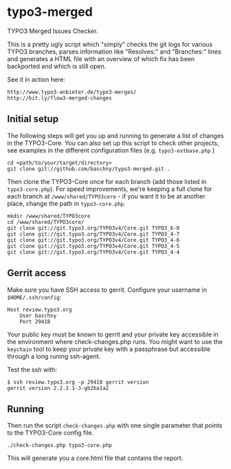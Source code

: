 typo3-merged
============

TYPO3 Merged Issues Checker.

This is a pretty ugly script which "simply" checks the git logs for various
TYPO3 branches, parses information like "Resolves:" and "Branches:" lines
and generates a HTML file with an overview of which fix has been backported
and which is still open.

See it in action here:

	http://www.typo3-anbieter.de/typo3-merges/
	http://bit.ly/flow3-merged-changes


Initial setup
-------------

The following steps will get you up and running to generate a list of changes
in the TYPO3-Core. You can also set up this script to check other projects, see
examples in the different configuration files (e.g. `typo3-extbase.php` )

	cd <path/to/your/target/directory>
	git clone git://github.com/baschny/typo3-merged.git .

Then  clone the TYPO3-Core once for each branch (add those listed in `typo3-core.php`).
For speed improvements, we're keeping a full clone for each branch at
`/www/shared/TYPO3core` - if you want it to be at another place, change the path in
`typo3-core.php`.

	mkdir /www/shared/TYPO3core
	cd /www/shared/TYPO3core/
	git clone git://git.typo3.org/TYPO3v4/Core.git TYPO3_6-0
	git clone git://git.typo3.org/TYPO3v4/Core.git TYPO3_4-7
	git clone git://git.typo3.org/TYPO3v4/Core.git TYPO3_4-6
	git clone git://git.typo3.org/TYPO3v4/Core.git TYPO3_4-5
	git clone git://git.typo3.org/TYPO3v4/Core.git TYPO3_4-4

Gerrit access
-------------

Make sure you have SSH access to gerrit. Configure your username in `$HOME/.ssh/config`:

	Host review.typo3.org
		User baschny
		Port 29418

Your public key must be known to gerrit and your private key accessible in the 
environment where check-changes.php runs. You might want to use the `keychain` tool
to keep your private key with a passphrase but accessible through a long runing
ssh-agent.

Test the ssh with:

	$ ssh review.typo3.org -p 29418 gerrit version
	gerrit version 2.2.2.1-3-gb2ba1a2

Running
-------

Then run the script `check-changes.php` with one single parameter that points to the
TYPO3-Core config file.

	./check-changes.php typo3-core.php

This will generate you a core.html file that contains the report.
